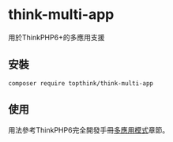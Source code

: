 # think-multi-app

用於ThinkPHP6+的多應用支援

## 安裝

~~~
composer require topthink/think-multi-app
~~~

## 使用

用法參考ThinkPHP6完全開發手冊[多應用模式](https://www.kancloud.cn/manual/thinkphp6_0/1297876)章節。

